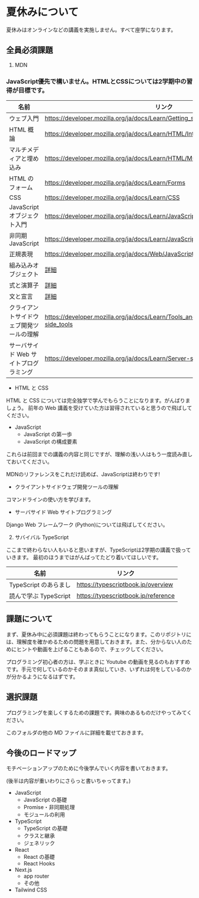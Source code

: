 # 夏休みについて

夏休みはオンラインなどの講義を実施しません。すべて座学になります。

## 全員必須課題

1. MDN

### JavaScript優先で構いません。HTMLとCSSについては2学期中の習得が目標です。

| 名前                                     | リンク                                                                                        |
| ---------------------------------------- | --------------------------------------------------------------------------------------------- |
| ウェブ入門                               | https://developer.mozilla.org/ja/docs/Learn/Getting_started_with_the_web                      |
| HTML 概論                                | https://developer.mozilla.org/ja/docs/Learn/HTML/Introduction_to_HTML                         |
| マルチメディアと埋め込み                 | https://developer.mozilla.org/ja/docs/Learn/HTML/Multimedia_and_embedding                     |
| HTML のフォーム                          | https://developer.mozilla.org/ja/docs/Learn/Forms                                             |
| CSS                                      | https://developer.mozilla.org/ja/docs/Learn/CSS                                               |
| JavaScript オブジェクト入門              | https://developer.mozilla.org/ja/docs/Learn/JavaScript/Objects                                |
| 非同期 JavaScript                        | https://developer.mozilla.org/ja/docs/Learn/JavaScript/Asynchronous                           |
| 正規表現                                 | https://developer.mozilla.org/ja/docs/Web/JavaScript/Guide/Regular_expressions                |
| 組み込みオブジェクト                     | [詳細](./組み込みオブジェクト.md)                                                             |
| 式と演算子                               | [詳細](./式と演算子.md)                                                                       |
| 文と宣言                                 | [詳細](./文と宣言.md)                                                                         |
| クライアントサイドウェブ開発ツールの理解 | https://developer.mozilla.org/ja/docs/Learn/Tools_and_testing/Understanding_client-side_tools |
| サーバサイド Web サイトプログラミング    | https://developer.mozilla.org/ja/docs/Learn/Server-side                                       |

- HTML と CSS

HTML と CSS については完全独学で学んでもらうことになります。がんばりましょう。
前年の Web 講義を受けていた方は習得されていると思うので飛ばしてください。

- JavaScript
  - JavaScript の第一歩
  - JavaScript の構成要素

これらは前回までの講義の内容と同じですが、理解の浅い人はもう一度読み直しておいてください。

MDNのリファレンスをこれだけ読めば、JavaScriptは終わりです!

- クライアントサイドウェブ開発ツールの理解

コマンドラインの使い方を学びます。

- サーバサイド Web サイトプログラミング

Django Web フレームワーク (Python)については飛ばしてください。

2. サバイバル TypeScript

ここまで終わらない人もいると思いますが、TypeScriptは2学期の講義で扱っていきます。
最初のほうまではがんばってたどり着いてほしいです。

| 名前                  | リンク                              |
| --------------------- | ----------------------------------- |
| TypeScript のあらまし | https://typescriptbook.jp/overview  |
| 読んで学ぶ TypeScript | https://typescriptbook.jp/reference |

## 課題について

まず、夏休み中に必須課題は終わってもらうことになります。このリポジトリには、理解度を確かめるための問題を用意しておきます。また、分からない人のためにヒントや動画を上げることもあるので、チェックしてください。

プログラミング初心者の方は、学ぶときに Youtube の動画を見るのもおすすめです。手元で何しているのかそのまま真似していき、いずれは何をしているのかが分かるようになるはずです。

## 選択課題

プログラミングを楽しくするための課題です。興味のあるものだけやってみてください。

このフォルダの他の MD ファイルに詳細を載せておきます。

## 今後のロードマップ

モチベーションアップのために今後学んでいく内容を書いておきます。

(後半は内容が重いわりにさらっと書いちゃってます。)

- JavaScript
  - JavaScript の基礎
  - Promise・非同期処理
  - モジュールの利用
- TypeScript
  - TypeScript の基礎
  - クラスと継承
  - ジェネリック
- React
  - React の基礎
  - React Hooks
- Next.js
  - app router
  - その他
- Tailwind CSS
